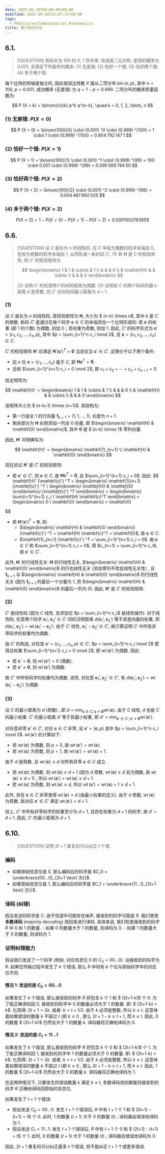 ```yaml
---
date: 2025-05-28T00:00:00+08:00
modified: 2025-09-20T23:07:37+08:00
tags:
  - PhD/Course/Combinatorial_Mathematics
title: 第十四次作业
---
```


## 6.1.

> [!QUESTION]
> 若码长为 100 的 0, 1 符号串, 信道是二元对称, 差错的概率为 0.001, 求满足下列条件的概率:
> (1) 无差错;
> (2) 恰好一个错;
> (3) 恰好两个错;
> (4) 多于两个错.

每个比特的传输是独立的, 因此错误比特数 $X$ 服从二项分布 $\operatorname{bin} (n,  p)$, 其中 $n = 100$, $p = 0.001$, 成功概率 (无差错) 为 $q = 1 - p = 0.999$. 二项分布的概率质量函数为:

$$
P (X = k)  = \binom{n}{k} p^k q^{n-k},  \quad k = 0,  1,  2,  \ldots,  n
$$

### (1) 无差错: $P (X = 0)$

$$
P (X = 0)
= \binom{100}{0} \cdot  (0.001) ^0 \cdot  (0.999) ^{100}
= 1 \cdot 1 \cdot  (0.999) ^{100}
= 0.904 792 147 1
$$

### (2) 恰好一个错: $P (X = 1)$

$$
P (X = 1)
= \binom{100}{1} \cdot  (0.001) ^1 \cdot  (0.999) ^{99}
= 100 \cdot 0.001 \cdot  (0.999) ^{99}
= 0.090 569 784 50
$$

### (3) 恰好两个错: $P (X = 2)$

$$
P (X = 2)
= \binom{100}{2} \cdot  (0.001) ^2 \cdot  (0.999) ^{98}
= 0.004 487 692 025
$$

### (4) 多于两个错: $P (X > 2)$

$$
P (X > 2)
= 1 - P (X = 0)  - P (X = 1)  - P (X = 2)
= 0.000 150 376 365 9
$$

## 6.6.

> [!QUESTION]
> 设 $C$ 是长为 n 的线性码, 在 $C$ 中权为偶数的码字未端加 0, 在权为奇数的码字未端加 1, 从而形成一新的码 $C'$,
> (1) 若 $\mathbf{H}$ 是 $C$ 的校验矩阵, 则 $C'$ 的校验矩阵为
>
> $$
> \begin{bmatrix}
> 1 & 1 & \cdots & 1 \\
> & & & 0 \\
> & \mathbf{H} & & \vdots \\
> & & & 0
> \end{bmatrix}
> $$
>
> (2) 证明 $C'$ 的任意两个码间的距离为偶数.
> (3) 证明若 $C$ 的两个码间的最小距离 $d$ 是奇数, 则 $C'$ 对应码间最小距离为 $d + 1$.

### (1)

设 $C$ 是长为 $n$ 的线性码, 其校验矩阵为 $\mathbf{H}$, 大小为 $ (n-k) \times n$, 其中 $k$ 是 $C$ 的维数. 新码 $C'$ 是通过在每个码字 $\mathbf{c} \in C$ 的末端添加一个比特形成的: 若 $\mathbf{c}$ 的权重 (即 1 的个数) 为偶数, 则加 0；若权重为奇数, 则加 1. 因此, $C'$ 的码字形式为 $\mathbf{c}' =  (c_1,  c_2,  \ldots,  c_n,  p)$, 其中 $p = \sum_{i=1}^n c_i \mod 2$, 且 $\mathbf{c} =  (c_1,  c_2,  \ldots,  c_n)  \in C$.

$C'$ 的校验矩阵 $\mathbf{H}'$ 应满足 $\mathbf{H}'  (\mathbf{c}') ^T = \mathbf{0}$ 当且仅当 $\mathbf{c}' \in C'$. 这等价于以下两个条件:

- 前 $n$ 位 $\mathbf{c} =  (c_1,  \ldots,  c_n)$ 属于 $C$, 即 $\mathbf{H} \mathbf{c}^T = \mathbf{0}$.
- 总和 $\sum_{i=1}^{n+1} c_i = 0 \mod 2$, 即 $c_1 + c_2 + \cdots + c_n + c_{n+1} = 0$.

给定矩阵为:

$$
\mathbf{H}' = \begin{bmatrix}
1 & 1 & \cdots & 1 \\
& & & 0 \\
& \mathbf{H} & & \vdots \\
& & & 0
\end{bmatrix}
$$

该矩阵大小为 $ (n-k+1) \times (n+1)$. 其结构为:

- 第一行是全 1 的行向量 $\mathbf{1}_{n+1} =  (1,  1,  \ldots,  1)$, 长度为 $n+1$.
- 剩余部分为 $\mathbf{H}$ 右侧添加一列全 0 向量, 即 $\begin{bmatrix} \mathbf{H} & \mathbf{0} \end{bmatrix}$, 其中 $\mathbf{0}$ 是 $ (n-k) \times 1$ 零列向量.

因此, $\mathbf{H}'$ 可明确写为:

$$
\mathbf{H}' = \begin{bmatrix} \mathbf{1}_{n+1} \\ \mathbf{H} & \mathbf{0} \end{bmatrix}
$$

现在验证 $\mathbf{H}'$ 是 $C'$ 的校验矩阵:

- 若 $\mathbf{c}' \in C'$, 则 $\mathbf{c} \in C$, 故 $\mathbf{H} \mathbf{c}^T = \mathbf{0}$, 且 $\sum_{i=1}^{n+1} c_i = 0$. 因此:
  $$
  \mathbf{H}'  (\mathbf{c}') ^T = \begin{bmatrix} \mathbf{1}_{n+1}  (\mathbf{c}') ^T \\ \begin{bmatrix} \mathbf{H} & \mathbf{0} \end{bmatrix}  (\mathbf{c}') ^T \end{bmatrix} = \begin{bmatrix} \sum_{i=1}^{n+1} c_i \\ \mathbf{H} \mathbf{c}^T \end{bmatrix} = \begin{bmatrix} 0 \\ \mathbf{0} \end{bmatrix} = \mathbf{0}
  
$$
- 若 $\mathbf{H}'  (\mathbf{c}') ^T = \mathbf{0}$, 则:
  - $\begin{bmatrix} \mathbf{H} & \mathbf{0} \end{bmatrix}  (\mathbf{c}') ^T = \mathbf{H} \mathbf{c}^T = \mathbf{0}$, 故 $\mathbf{c} \in C$.
  - $\mathbf{1}_{n+1}  (\mathbf{c}') ^T = \sum_{i=1}^{n+1} c_i = 0$.
    由 $\mathbf{c} \in C$ 和 $\sum_{i=1}^{n+1} c_i = 0$, 得 $c_{n+1} = \sum_{i=1}^n c_i$, 故 $\mathbf{c}' \in C'$.

此外, $\mathbf{H}'$ 的行线性无关: $\mathbf{H}$ 的行线性无关, $\begin{bmatrix} \mathbf{H} & \mathbf{0} \end{bmatrix}$ 的行也线性无关 (添加零列不改变线性无关性) , 且 $\mathbf{1}_{n+1}$ 与 $\begin{bmatrix} \mathbf{H} & \mathbf{0} \end{bmatrix}$ 的行线性无关 (因为 $\mathbf{1}_{n+1}$ 的最后一个分量为 1, 而 $\begin{bmatrix} \mathbf{H} & \mathbf{0} \end{bmatrix}$ 的最后一列为 0). 因此, $\mathbf{H}'$ 是 $C'$ 的校验矩阵.

### (2)

$C'$ 是线性码 (因为 $C$ 线性, 且添加位 $p = \sum_{i=1}^n c_i$ 是线性操作). 对于线性码, 任意两个码字 $\mathbf{c}_1',  \mathbf{c}_2' \in C'$ 间的汉明距离 $d (\mathbf{c}_1',  \mathbf{c}_2')$ 等于其差向量的权重, 即 $d (\mathbf{c}_1',  \mathbf{c}_2')  = \operatorname{wt} (\mathbf{c}_1' - \mathbf{c}_2')$. 由于 $C'$ 线性, $\mathbf{c}_1' - \mathbf{c}_2' \in C'$, 故只需证明 $C'$ 中所有非零码字的权重均为偶数.

由 $C'$ 的构造, 对任意 $\mathbf{c}' =  (c_1,  \ldots,  c_n,  p)  \in C'$, $p = \sum_{i=1}^n c_i \mod 2$ 使得总权重 $\sum_{i=1}^{n+1} c_i = 0 \mod 2$, 即 $\operatorname{wt} (\mathbf{c}')$ 为偶数. 因此:

- 若 $\mathbf{c}' = \mathbf{0}$, 则 $\operatorname{wt} (\mathbf{c}')  = 0$ (偶数).
- 若 $\mathbf{c}' \neq \mathbf{0}$, 则 $\operatorname{wt} (\mathbf{c}')$ 为偶数.

故 $C'$ 中所有码字的权重均为偶数. 进而, 对任意 $\mathbf{c}_1',  \mathbf{c}_2' \in C'$, 有 $d (\mathbf{c}_1',  \mathbf{c}_2')  = \operatorname{wt} (\mathbf{c}_1' - \mathbf{c}_2')$ 为偶数.

### (3)

设 $C$ 的最小距离为 $d$ (奇数) , 即 $d = \min_{\mathbf{c} \in C,  \mathbf{c} \neq \mathbf{0}} \operatorname{wt} (\mathbf{c})$. 由于 $C$ 线性, $d$ 也是 $C$ 的最小权重. $C'$ 的最小距离 $d'$ 等于其最小权重, 即 $d' = \min_{\mathbf{c}' \in C',  \mathbf{c}' \neq \mathbf{0}} \operatorname{wt} (\mathbf{c}')$.

对任意非零 $\mathbf{c}' \in C'$, 对应 $\mathbf{c} \in C$ 非零, 且 $\mathbf{c}' =  (\mathbf{c},  p)$ 其中 $p = \sum_{i=1}^n c_i \mod 2$. $\operatorname{wt} (\mathbf{c}')$ 的计算如下:

- 若 $\operatorname{wt} (\mathbf{c})$ 为偶数, 则 $p = 0$, 故 $\operatorname{wt} (\mathbf{c}')  = \operatorname{wt} (\mathbf{c})$.
- 若 $\operatorname{wt} (\mathbf{c})$ 为奇数, 则 $p = 1$, 故 $\operatorname{wt} (\mathbf{c}')  = \operatorname{wt} (\mathbf{c})  + 1$.

由于 $d$ 是奇数, 且 $\operatorname{wt} (\mathbf{c})  \geqslant d$ 对所有非零 $\mathbf{c} \in C$ 成立.

- 若 $\operatorname{wt} (\mathbf{c})$ 为偶数, 则 $\operatorname{wt} (\mathbf{c})  \geqslant d + 1$ (因为 $d$ 奇数, $\operatorname{wt} (\mathbf{c})  \geqslant d$ 且为偶数, 故 $\operatorname{wt} (\mathbf{c})  \geqslant d + 1$) , 所以 $\operatorname{wt} (\mathbf{c}')  = \operatorname{wt} (\mathbf{c})  \geqslant d + 1$.
- 若 $\operatorname{wt} (\mathbf{c})$ 为奇数, 则 $\operatorname{wt} (\mathbf{c})  \geqslant d$, 所以 $\operatorname{wt} (\mathbf{c}')  = \operatorname{wt} (\mathbf{c})  + 1 \geqslant d + 1$.

此外, 存在 $\mathbf{c} \in C$ 非零使得 $\operatorname{wt} (\mathbf{c})  = d$ (由最小权重的定义). 由于 $d$ 奇数, $\operatorname{wt} (\mathbf{c})$ 为奇数, 故对应 $\mathbf{c}' \in C'$ 满足 $\operatorname{wt} (\mathbf{c}')  = d + 1$.

综上, $C'$ 中所有非零码字的权重至少为 $d + 1$, 且存在权重为 $d + 1$ 的码字, 故 $d' = d + 1$. 因此, $C'$ 的最小距离为 $d + 1$.

## 6.10.

> [!QUESTION]
> 证明 $2 t + 1$ 重复码可以纠正 $t$ 个错.

### 编码

- 如果原始信息位是 0, 那么编码后的码字是 $C_0 = \underbrace{00...0}_{2t+1 \text{ 次}}$.
- 如果原始信息位是 1, 那么编码后的码字是 $C_1 = \underbrace{11...1}_{2t+1 \text{ 次}}$.

### 译码 (纠错)

假设发送的码字是 $C$. 由于信道中可能存在噪声, 接收到的码字可能是 $R$. 我们使用 **多数译码** (majority decoding) 规则来进行译码. 具体来说, 我们检查接收到的码字 $R$ 中 0 和 1 的数量. - 如果 0 的数量大于 1 的数量, 则译码为 0. - 如果 1 的数量大于 0 的数量, 则译码为 1.

### 证明纠错能力

假设我们发送了一个码字 (例如, 对应信息位 0 的 $C_0 = 00...0$). 设接收到的码字为 $R$.
如果在传输过程中发生了 $k$ 个错误, 那么 $R$ 中将有 $k$ 个位与原始码字中的对应位不同.

#### 情况 1: 发送的是 $C_0 = 00...0$

如果发生了 $k$ 个错误, 那么接收到的码字 $R$ 将包含 $k$ 个 1 和 $ (2t+1-k)$ 个 0.
为了能正确译码回 0, 接收到的码字中 0 的数量必须大于 1 的数量.
即: $ (2t+1-k) > k$.
化简得: $2t+1 > 2k$.
或者: $k < t + 1/2$.
由于 $k$ 必须是整数, 所以 $k \le t$.
这意味着如果错误的数量 $k$ 不超过 $t$ (即 $k \le t$) , 那么 $2t+1-k \ge t+1$, 而 $k \le t$. 因此, $0$ 的数量 $ (2t+1-k)$ 仍然会大于 $1$ 的数量 $k$. 译码器将正确地译码为 0.

#### 情况 2: 发送的是 $C_1 = 11...1$

如果发生了 $k$ 个错误, 那么接收到的码字 $R$ 将包含 $k$ 个 0 和 $ (2t+1-k)$ 个 1.
为了能正确译码回 1, 接收到的码字中 1 的数量必须大于 0 的数量.
即: $ (2t+1-k) > k$.
化简得: $2t+1 > 2k$.
或者: $k < t + 1/2$.
由于 $k$ 必须是整数, 所以 $k \le t$.
这意味着如果错误的数量 $k$ 不超过 $t$ (即 $k \le t$) , 那么 $2t+1-k \ge t+1$, 而 $k \le t$. 因此, $1$ 的数量 $ (2t+1-k)$ 仍然会大于 $0$ 的数量 $k$. 译码器将正确地译码为 1.

在这两种情况下, 只要发生的错误数量 $k$ 满足 $k \le t$, 多数译码规则都能将接收到的码字 $R$ 正确地译码回原始的信息位.

如果发生了 $t+1$ 个错误:

- 假设发送 $C_0 = 00...0$. 发生 $t+1$ 个错误后, $R$ 中有 $t+1$ 个 1 和 $ (2t+1) - (t+1) = t$ 个 0. 此时, $1$ 的数量 ($t+1$) 大于 $0$ 的数量 ($t$) , 译码器会错误地译码为 1.
- 假设发送 $C_1 = 11...1$. 发生 $t+1$ 个错误后, $R$ 中有 $t+1$ 个 0 和 $ (2t+1) - (t+1) = t$ 个 1. 此时, $0$ 的数量 ($t+1$) 大于 $1$ 的数量 ($t$) , 译码器会错误地译码为 0.

因此, $2t+1$ 重复码可以纠正最多 $t$ 个错误, 但不能纠正 $t+1$ 个或更多错误.
